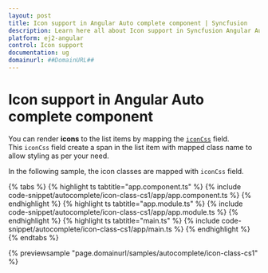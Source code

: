 ```yaml
---
layout: post
title: Icon support in Angular Auto complete component | Syncfusion
description: Learn here all about Icon support in Syncfusion Angular Auto complete component of Syncfusion Essential JS 2 and more.
platform: ej2-angular
control: Icon support 
documentation: ug
domainurl: ##DomainURL##
---
```


# Icon support in Angular Auto complete component

You can render **icons** to the list items by mapping the [`iconCss`](https://ej2.syncfusion.com/angular/documentation/api/auto-complete/#fields) field. This `iconCss` field create a span in the list item with mapped class name to allow styling as per your need.

In the following sample, the icon classes are mapped with `iconCss` field.

{% tabs %}
{% highlight ts tabtitle="app.component.ts" %}
{% include code-snippet/autocomplete/icon-class-cs1/app/app.component.ts %}
{% endhighlight %}
{% highlight ts tabtitle="app.module.ts" %}
{% include code-snippet/autocomplete/icon-class-cs1/app/app.module.ts %}
{% endhighlight %}
{% highlight ts tabtitle="main.ts" %}
{% include code-snippet/autocomplete/icon-class-cs1/app/main.ts %}
{% endhighlight %}
{% endtabs %}
  
{% previewsample "page.domainurl/samples/autocomplete/icon-class-cs1" %}